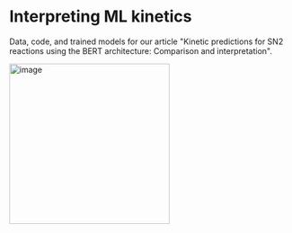 # Interpreting ML kinetics

Data, code, and trained models for our article "Kinetic predictions for SN2 reactions using the BERT architecture: Comparison and interpretation". 

<img width="285" alt="image" src="https://github.com/C-Wils/InterpretingMLKinetics/assets/88711576/0856710c-762c-4971-9b27-2b93db2ac8cc">
